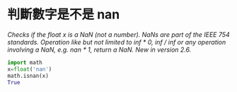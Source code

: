 判斷數字是不是 nan
======================

*Checks if the float x is a NaN (not a number). NaNs are part of the IEEE 754 standards. Operation like but not limited to inf * 0, inf / inf or any operation involving a NaN, e.g. nan * 1, return a NaN.
New in version 2.6.*

~~~python
import math
x=float('nan')
math.isnan(x)
True
 
~~~
